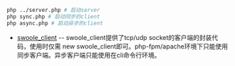 ```sh
php ../server.php # 启动server
php sync.php # 启动同步的client
php async.php # 启动异步的client
```

+ [swoole_client](http://wiki.swoole.com/wiki/page/p-client.html) -- swoole_client提供了tcp/udp socket的客户端的封装代码，使用时仅需 new swoole_client即可。php-fpm/apache环境下只能使用同步客户端。异步客户端只能使用在cli命令行环境。
